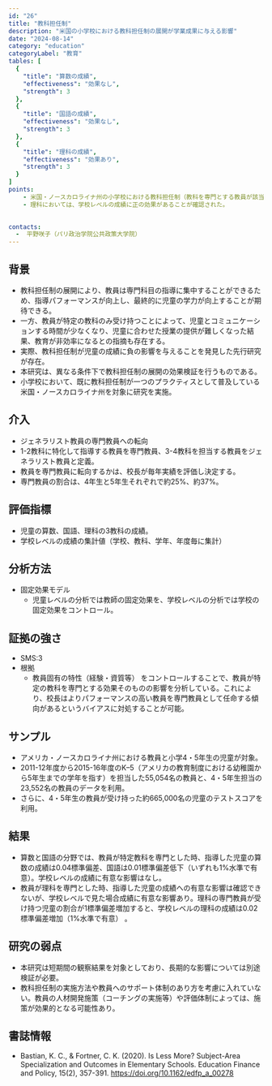 ```yaml
---
id: "26"
title: "教科担任制"  
description: "米国の小学校における教科担任制の展開が学業成果に与える影響"  
date: "2024-08-14"  
category: "education"  
categoryLabel: "教育"  
tables: [  
  {  
    "title": "算数の成績",  
    "effectiveness": "効果なし",  
    "strength": 3  
  },  
  {  
    "title": "国語の成績",  
    "effectiveness": "効果なし",  
    "strength": 3  
  },  
  {  
    "title": "理科の成績",  
    "effectiveness": "効果あり",  
    "strength": 3  
  }  
]  
points:  
    - 米国・ノースカロライナ州の小学校における教科担任制（教科を専門とする教員が該当する授業を受け持つ制度）の展開により、児童の算数と国語の成績が低下し、学校レベルの成績にも有意な影響が見られなかった。  
    - 理科においては、学校レベルの成績に正の効果があることが確認された。  
    

contacts:  
  -  平野咲子（パリ政治学院公共政策大学院）  
---
```


## 背景  
- 教科担任制の展開により、教員は専門科目の指導に集中することができるため、指導パフォーマンスが向上し、最終的に児童の学力が向上することが期待できる。  
- 一方、教員が特定の教科のみ受け持つことによって、児童とコミュニケーションする時間が少なくなり、児童に合わせた授業の提供が難しくなった結果、教育が非効率になるとの指摘も存在する。  
- 実際、教科担任制が児童の成績に負の影響を与えることを発見した先行研究が存在。  
- 本研究は、異なる条件下で教科担任制の展開の効果検証を行うものである。
- 小学校において、既に教科担任制が一つのプラクティスとして普及している米国・ノースカロライナ州を対象に研究を実施。

## 介入  
- ジェネラリスト教員の専門教員への転向  
- 1-2教科に特化して指導する教員を専門教員、3-4教科を担当する教員をジェネラリスト教員と定義。  
- 教員を専門教員に転向するかは、校長が毎年実績を評価し決定する。
- 専門教員の割合は、4年生と5年生それぞれで約25%、約37%。


## 評価指標  
- 児童の算数、国語、理科の3教科の成績。  
- 学校レベルの成績の集計値（学校、教科、学年、年度毎に集計）

## 分析方法  
- 固定効果モデル  
    - 児童レベルの分析では教師の固定効果を、学校レベルの分析では学校の固定効果をコントロール。

## 証拠の強さ  
- SMS:3  
- 根拠  
    - 教員固有の特性（経験・資質等） をコントロールすることで、教員が特定の教科を専門とする効果そのものの影響を分析している。これにより、校長はよりパフォーマンスの高い教員を専門教員として任命する傾向があるというバイアスに対処することが可能。

## サンプル  
-  アメリカ・ノースカロライナ州における教員と小学4・5年生の児童が対象。  
- 2011-12年度から2015-16年度のK–5（アメリカの教育制度における幼稚園から5年生までの学年を指す）を担当した55,054名の教員と、4・5年生担当の23,552名の教員のデータを利用。  
- さらに、4・5年生の教員が受け持った約665,000名の児童のテストスコアを利用。

## 結果  
- 算数と国語の分野では、教員が特定教科を専門とした時、指導した児童の算数の成績は0.04標準偏差、国語は0.01標準偏差低下（いずれも1%水準で有意）。学校レベルの成績に有意な影響はなし。  
- 教員が理科を専門とした時、指導した児童の成績への有意な影響は確認できないが、学校レベルで見た場合成績に有意な影響あり。理科の専門教員が受け持つ児童の割合が1標準偏差増加すると、学校レベルの理科の成績は0.02標準偏差増加（1%水準で有意） 。

## 研究の弱点  
- 本研究は短期間の観察結果を対象としており、長期的な影響については別途検証が必要。  
- 教科担任制の実施方法や教員へのサポート体制のあり方を考慮に入れていない。教員の人材開発施策（コーチングの実施等）や評価体制によっては、施策が効果的となる可能性あり。

## 書誌情報  
- Bastian, K. C., & Fortner, C. K. (2020). Is Less More? Subject-Area Specialization and Outcomes in Elementary Schools. Education Finance and Policy, 15(2), 357-391. https://doi.org/10.1162/edfp_a_00278

